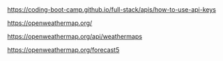 ## 

https://coding-boot-camp.github.io/full-stack/apis/how-to-use-api-keys

https://openweathermap.org/

https://openweathermap.org/api/weathermaps

https://openweathermap.org/forecast5

